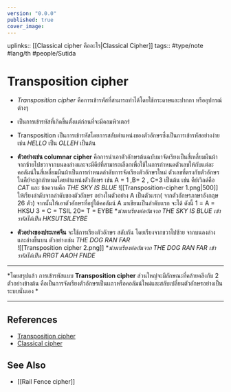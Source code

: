 ```yaml
---
version: "0.0.0"
published: true
cover_image:
---
```

uplinks:: [[Classical cipher คืออะไร|Classical Cipher]]
tags:: #type/note #lang/th #people/Sutida 
# Transposition cipher
- *Transposition cipher* คือการเข้ารหัสที่สามารถทำได้โดยใช้กระดาษและปากกา หรืออุปกรณ์ต่างๆ 
- เป็นการเข้ารหัสที่เกิดขึ้นตั้งเเต่ก่อนที่จะมีคอมพิวเตอร์
- Transposition เป็นการเข้ารหัสโดยการสลับตำแหน่งของตัวอักษรซึ่งเป็นการเข้ารหัสอย่างง่าย เช่น *HELLO* เป็น *OLLEH* เป็นต้น
- **ตัวอย่างเช่น columnar cipher** คือการนำเอาตัวอักษรต้นฉบับมาจัดเรียงเป็นสี่เหลี่ยมผืนผ้าจากซ้ายไปขวาจากบนลงล่างและจะมีคีย์ที่สามารถเลือกเพื่อใช้ในการกำหนดตัวเลขให้กับเเต่ละคอลัมน์ในสี่เหลี่ยมผืนผ้าเป็นการกำหนดลำดับการจัดเรียงตัวอักษรใหม่ ตัวเลขที่ตรงกับตัวอักษรในคีย์จะถูกกำหนดโดยตำแหน่งตัวอักษร เช่น A = 1 ,B= 2 , C=3 เป็นต้น 
 เช่น คีย์เวิลด์คือ *CAT* และ ข้อความคือ *THE SKY IS BLUE*
 ![[Transposition-cipher 1.png|500]]
ให้เรียงลำดับจากลำดับของตัวอักษร อย่างในตัวอย่าง A เป็นตัวเเรก( จากตัวอักษรภาษาอังกฤษ 26 ตัว) จากนั้นให้เอาตัวอักษรที่อยู่ใต้คอลัมน์  A มาเขียนเป็นลำดับเเรก จะได้ ดังนี้ 
1  = A = HKSU
3 =  C = TSIL
20= T = EYBE 
**นำมาเรียงต่อกันจาก  *THE SKY IS BLUE* เข้ารหัสได้เป็น *HKSUTSILEYBE**

- **ตัวอย่างของประเทศจีน** จะใช้การเรียงตัวอักษร สลับกัน โดยเรียงจากขวาไปซ้าย จากบนลงล่างและล่างขึ้นบน ตัวอย่างเช่น *THE DOG RAN FAR*       
  ![[Transposition cipher 2.png]]
**นำมาเรียงต่อกันจาก *THE DOG RAN FAR* เข้ารหัสได้เป็น *RRGT AAOH FNDE**
---
 *โดยสรุปแล้ว การเข้ารหัสเเบบ **Transposition cipher** ส่วนใหญ่จะมีลักษณะที่คล้ายคลึงกับ 2 ตัวอย่างข้างต้น คือเป็นการจัดเรียงตัวอักษรเป็นเเถวหรือคอลัมน์ใหม่และสลับเปลี่ยนตัวอักษรอย่างเป็นระบบนั่นเอง *
 
---
## References
- [Transposition cipher](https://en.wikipedia.org/wiki/Transposition_cipher)
- [Classical cipher](https://en.wikipedia.org/wiki/Classical_cipher#Transposition_ciphers)

## See Also
- [[Rail Fence cipher]]


